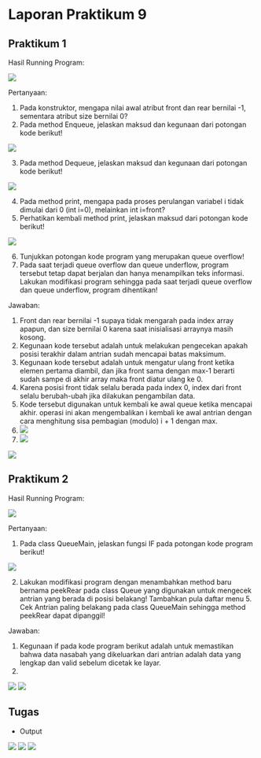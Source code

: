 # Laporan Praktikum 9

## Praktikum 1

Hasil Running Program:

<img src = "image.png">

Pertanyaan:
1. Pada konstruktor, mengapa nilai awal atribut front dan rear bernilai -1, sementara atribut size 
bernilai 0?
2. Pada method Enqueue, jelaskan maksud dan kegunaan dari potongan kode berikut!

<img src = "image-1.png">

3. Pada method Dequeue, jelaskan maksud dan kegunaan dari potongan kode berikut!

<img src = "image-2.png">

4. Pada method print, mengapa pada proses perulangan variabel i tidak dimulai dari 0 (int i=0), 
melainkan int i=front?
5. Perhatikan kembali method print, jelaskan maksud dari potongan kode berikut!

<img src = "image-3.png">

6. Tunjukkan potongan kode program yang merupakan queue overflow!
7. Pada saat terjadi queue overflow dan queue underflow, program tersebut tetap dapat berjalan 
dan hanya menampilkan teks informasi. Lakukan modifikasi program sehingga pada saat terjadi 
queue overflow dan queue underflow, program dihentikan!

Jawaban: 
1. Front dan rear bernilai -1 supaya tidak mengarah pada index array apapun, dan size bernilai 0 karena saat inisialisasi arraynya masih kosong.
2. Kegunaan kode tersebut adalah untuk melakukan pengecekan apakah posisi terakhir dalam antrian sudah mencapai batas maksimum.
3. Kegunaan kode tersebut adalah untuk mengatur ulang front ketika elemen pertama diambil, dan jika front sama dengan max-1 berarti sudah sampe di akhir array maka front diatur ulang ke 0.
4. Karena posisi front tidak selalu berada pada index 0, index dari front selalu berubah-ubah jika dilakukan pengambilan data.
5. Kode tersebut digunakan untuk kembali ke awal queue ketika mencapai akhir. operasi ini akan mengembalikan i kembali ke awal antrian dengan cara menghitung sisa pembagian (modulo) i + 1 dengan max.
6. <img src = "image-6.png">
7. <img src = "image-7.png">
<img src = "image-8.png">


## Praktikum 2

Hasil Running Program:

<img src = "image-5.png">

Pertanyaan:
1. Pada class QueueMain, jelaskan fungsi IF pada potongan kode program berikut!

<img src = "image-4.png">

2. Lakukan modifikasi program dengan menambahkan method baru bernama peekRear pada class 
Queue yang digunakan untuk mengecek antrian yang berada di posisi belakang! Tambahkan pula 
daftar menu 5. Cek Antrian paling belakang pada class QueueMain sehingga method peekRear
dapat dipanggil!

Jawaban:
1. Kegunaan if pada kode program berikut adalah untuk memastikan bahwa data nasabah yang dikeluarkan dari antrian adalah data yang lengkap dan valid sebelum dicetak ke layar.
2. 
<img src = "image-9.png">

<img src = "image-10.png">

## Tugas

- Output

<img src = "image-11.png">

<img src = "image-12.png">

<img src = "image-13.png">
